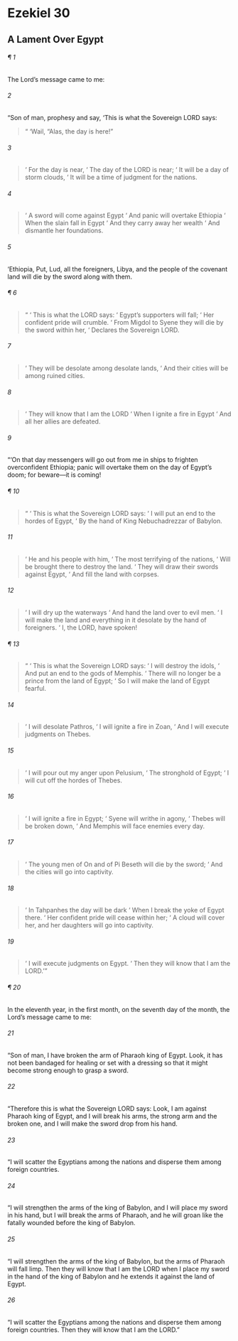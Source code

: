 # Ezekiel 30
## A Lament Over Egypt
###### ¶ 1
The Lord’s message came to me:
###### 2
“Son of man, prophesy and say, ‘This is what the Sovereign LORD says:
>  “ ‘Wail, “Alas, the day is here!”
###### 3
>  ‘ For the day is near,
>  ‘ The day of the LORD is near;
>  ‘ It will be a day of storm clouds,
>  ‘ It will be a time of judgment for the nations.
###### 4
>  ‘ A sword will come against Egypt
>  ‘ And panic will overtake Ethiopia
>  ‘ When the slain fall in Egypt
>  ‘ And they carry away her wealth
>  ‘ And dismantle her foundations.
###### 5
‘Ethiopia, Put, Lud, all the foreigners, Libya, and the people of the covenant land will die by the sword along with them.
###### ¶ 6
>  “  ‘ This is what the LORD says:
>  ‘ Egypt’s supporters will fall;
>  ‘ Her confident pride will crumble.
>  ‘ From Migdol to Syene they will die by the sword within her,
>  ‘ Declares the Sovereign LORD.
###### 7
>  ‘ They will be desolate among desolate lands,
>  ‘ And their cities will be among ruined cities.
###### 8
>  ‘ They will know that I am the LORD
>  ‘ When I ignite a fire in Egypt
>  ‘ And all her allies are defeated.
###### 9
“‘On that day messengers will go out from me in ships to frighten overconfident Ethiopia; panic will overtake them on the day of Egypt’s doom; for beware—it is coming!
###### ¶ 10
>  “  ‘ This is what the Sovereign LORD says:
>  ‘ I will put an end to the hordes of Egypt,
>  ‘ By the hand of King Nebuchadrezzar of Babylon.
###### 11
>  ‘ He and his people with him,
>  ‘ The most terrifying of the nations,
>  ‘ Will be brought there to destroy the land.
>  ‘ They will draw their swords against Egypt,
>  ‘ And fill the land with corpses.
###### 12
>  ‘ I will dry up the waterways
>  ‘ And hand the land over to evil men.
>  ‘ I will make the land and everything in it desolate by the hand of foreigners.
>  ‘ I, the LORD, have spoken!
###### ¶ 13
>  “  ‘ This is what the Sovereign LORD says:
>  ‘ I will destroy the idols,
>  ‘ And put an end to the gods of Memphis.
>  ‘ There will no longer be a prince from the land of Egypt;
>  ‘ So I will make the land of Egypt fearful.
###### 14
>  ‘ I will desolate Pathros,
>  ‘ I will ignite a fire in Zoan,
>  ‘ And I will execute judgments on Thebes.
###### 15
>  ‘ I will pour out my anger upon Pelusium,
>  ‘ The stronghold of Egypt;
>  ‘ I will cut off the hordes of Thebes.
###### 16
>  ‘ I will ignite a fire in Egypt;
>  ‘ Syene will writhe in agony,
>  ‘ Thebes will be broken down,
>  ‘ And Memphis will face enemies every day.
###### 17
>  ‘ The young men of On and of Pi Beseth will die by the sword;
>  ‘ And the cities will go into captivity.
###### 18
>  ‘ In Tahpanhes the day will be dark
>  ‘ When I break the yoke of Egypt there.
>  ‘ Her confident pride will cease within her;
>  ‘ A cloud will cover her, and her daughters will go into captivity.
###### 19
>  ‘ I will execute judgments on Egypt.
>  ‘ Then they will know that I am the LORD.’”
###### ¶ 20
In the eleventh year, in the first month, on the seventh day of the month, the Lord’s message came to me:
###### 21
“Son of man, I have broken the arm of Pharaoh king of Egypt. Look, it has not been bandaged for healing or set with a dressing so that it might become strong enough to grasp a sword.
###### 22
“Therefore this is what the Sovereign LORD says: Look, I am against Pharaoh king of Egypt, and I will break his arms, the strong arm and the broken one, and I will make the sword drop from his hand.
###### 23
“I will scatter the Egyptians among the nations and disperse them among foreign countries.
###### 24
“I will strengthen the arms of the king of Babylon, and I will place my sword in his hand, but I will break the arms of Pharaoh, and he will groan like the fatally wounded before the king of Babylon.
###### 25
“I will strengthen the arms of the king of Babylon, but the arms of Pharaoh will fall limp. Then they will know that I am the LORD when I place my sword in the hand of the king of Babylon and he extends it against the land of Egypt.
###### 26
“I will scatter the Egyptians among the nations and disperse them among foreign countries. Then they will know that I am the LORD.”
